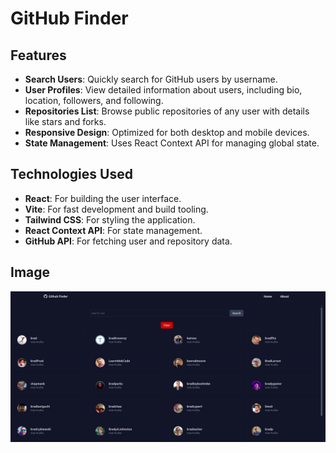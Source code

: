 # GitHub Finder

## Features

- **Search Users**: Quickly search for GitHub users by username.
- **User Profiles**: View detailed information about users, including bio, location, followers, and following.
- **Repositories List**: Browse public repositories of any user with details like stars and forks.
- **Responsive Design**: Optimized for both desktop and mobile devices.
- **State Management**: Uses React Context API for managing global state.

## Technologies Used

- **React**: For building the user interface.
- **Vite**: For fast development and build tooling.
- **Tailwind CSS**: For styling the application.
- **React Context API**: For state management.
- **GitHub API**: For fetching user and repository data.

## Image

![github finder image](src/assets/1.png)
